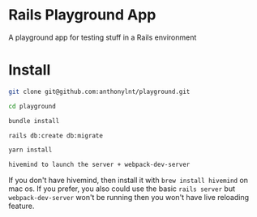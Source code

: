 # Rails Playground App

A playground app for testing stuff in a Rails environment 

# Install

```sh
git clone git@github.com:anthonylnt/playground.git

cd playground

bundle install

rails db:create db:migrate

yarn install

hivemind to launch the server + webpack-dev-server
```
If you don't have hivemind, then install it with `brew install hivemind` on mac os. If you prefer, you also could use the basic `rails server` but `webpack-dev-server` won't be running then you won't have live reloading feature.
